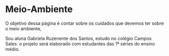 # Meio-Ambiente

O objetivo dessa página é contar sobre os cuidados que devemos ter sobre o meio ambiente, 

Sou aluna Gabriela Ruzenente dos Santos, estudo no  colégio Campos Sales. o projeto será elaborado com estudantes das 1ª séries do ensino médio. 


